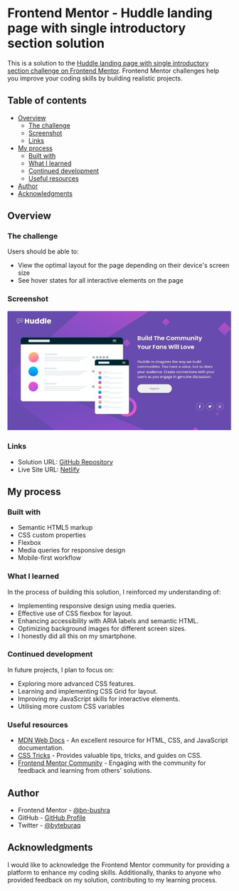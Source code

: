 # Frontend Mentor - Huddle landing page with single introductory section solution

This is a solution to the [Huddle landing page with single introductory section challenge on Frontend Mentor](https://www.frontendmentor.io/challenges/huddle-landing-page-with-a-single-introductory-section-B_2Wvxgi0). Frontend Mentor challenges help you improve your coding skills by building realistic projects.

## Table of contents

- [Overview](#overview)
  - [The challenge](#the-challenge)
  - [Screenshot](#screenshot)
  - [Links](#links)
- [My process](#my-process)
  - [Built with](#built-with)
  - [What I learned](#what-i-learned)
  - [Continued development](#continued-development)
  - [Useful resources](#useful-resources)
- [Author](#author)
- [Acknowledgments](#acknowledgments)

## Overview

### The challenge

Users should be able to:

- View the optimal layout for the page depending on their device's screen size
- See hover states for all interactive elements on the page

### Screenshot

![Huddle Landing Page](./screenshot.jpg)

### Links

- Solution URL: [GitHub Repository](https://github.com/Bn-Bushra/Coding-with-Frontend-Mentor/)
- Live Site URL: [Netlify](https://byteburaq-huddlepage.netlify.app)

## My process

### Built with

- Semantic HTML5 markup
- CSS custom properties
- Flexbox
- Media queries for responsive design
- Mobile-first workflow

### What I learned

In the process of building this solution, I reinforced my understanding of:

- Implementing responsive design using media queries.
- Effective use of CSS flexbox for layout.
- Enhancing accessibility with ARIA labels and semantic HTML.
- Optimizing background images for different screen sizes.
- I honestly did all this on my smartphone. 

### Continued development

In future projects, I plan to focus on:

- Exploring more advanced CSS features.
- Learning and implementing CSS Grid for layout.
- Improving my JavaScript skills for interactive elements.
- Utilising more custom CSS variables

### Useful resources

- [MDN Web Docs](https://developer.mozilla.org/en-US/docs/Web) - An excellent resource for HTML, CSS, and JavaScript documentation.
- [CSS Tricks](https://css-tricks.com/) - Provides valuable tips, tricks, and guides on CSS.
- [Frontend Mentor Community](https://www.frontendmentor.io/community) - Engaging with the community for feedback and learning from others' solutions.

## Author

- Frontend Mentor - [@bn-bushra](https://www.frontendmentor.io/profile/bn-bushra)
- GitHub - [GitHub Profile](https://github.com/bn-bushra)
- Twitter - [@byteburaq](https://www.twitter.com/byteburaq)

## Acknowledgments

I would like to acknowledge the Frontend Mentor community for providing a platform to enhance my coding skills. Additionally, thanks to anyone who provided feedback on my solution, contributing to my learning process.
